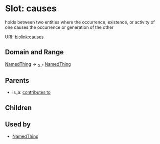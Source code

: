 # Slot: causes


holds between two entities where the occurrence, existence, or activity of one causes the occurrence or  generation of the other

URI: [biolink:causes](https://w3id.org/biolink/vocab/causes)
## Domain and Range

[NamedThing](NamedThing.md) ->  <sub>0..*</sub> [NamedThing](NamedThing.md)
## Parents

 *  is_a: [contributes to](contributes_to.md)
## Children

## Used by

 * [NamedThing](NamedThing.md)
